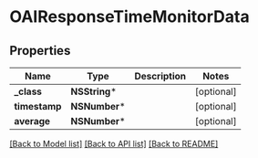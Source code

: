 # OAIResponseTimeMonitorData

## Properties
Name | Type | Description | Notes
------------ | ------------- | ------------- | -------------
**_class** | **NSString*** |  | [optional] 
**timestamp** | **NSNumber*** |  | [optional] 
**average** | **NSNumber*** |  | [optional] 

[[Back to Model list]](../README.md#documentation-for-models) [[Back to API list]](../README.md#documentation-for-api-endpoints) [[Back to README]](../README.md)


